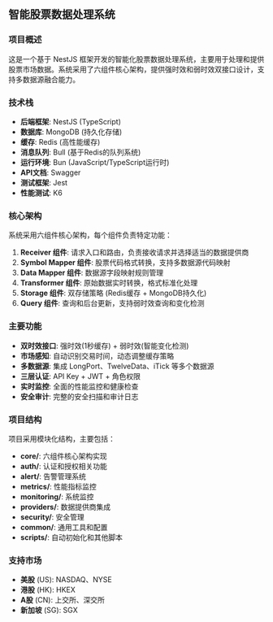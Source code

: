 ## 智能股票数据处理系统

### 项目概述

这是一个基于 NestJS 框架开发的智能化股票数据处理系统，主要用于处理和提供股票市场数据。系统采用了六组件核心架构，提供强时效和弱时效双接口设计，支持多数据源融合能力。

### 技术栈

- **后端框架**: NestJS (TypeScript)
- **数据库**: MongoDB (持久化存储)
- **缓存**: Redis (高性能缓存)
- **消息队列**: Bull (基于Redis的队列系统)
- **运行环境**: Bun (JavaScript/TypeScript运行时)
- **API文档**: Swagger
- **测试框架**: Jest
- **性能测试**: K6

### 核心架构

系统采用六组件核心架构，每个组件负责特定功能：

1. **Receiver 组件**: 请求入口和路由，负责接收请求并选择适当的数据提供商
2. **Symbol Mapper 组件**: 股票代码格式转换，支持多数据源代码映射
3. **Data Mapper 组件**: 数据源字段映射规则管理
4. **Transformer 组件**: 原始数据实时转换，格式标准化处理
5. **Storage 组件**: 双存储策略 (Redis缓存 + MongoDB持久化)
6. **Query 组件**: 查询和后台更新，支持弱时效查询和变化检测

### 主要功能

- **双时效接口**: 强时效(1秒缓存) + 弱时效(智能变化检测)
- **市场感知**: 自动识别交易时间，动态调整缓存策略
- **多数据源**: 集成 LongPort、TwelveData、iTick 等多个数据源
- **三层认证**: API Key + JWT + 角色权限
- **实时监控**: 全面的性能监控和健康检查
- **安全审计**: 完整的安全扫描和审计日志

### 项目结构

项目采用模块化结构，主要包括：

- **core/**: 六组件核心架构实现
- **auth/**: 认证和授权相关功能
- **alert/**: 告警管理系统
- **metrics/**: 性能指标监控
- **monitoring/**: 系统监控
- **providers/**: 数据提供商集成
- **security/**: 安全管理
- **common/**: 通用工具和配置
- **scripts/**: 自动初始化和其他脚本

### 支持市场

- **美股** (US): NASDAQ、NYSE
- **港股** (HK): HKEX
- **A股** (CN): 上交所、深交所
- **新加坡** (SG): SGX